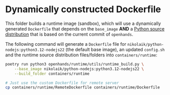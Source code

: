 # Dynamically constructed Dockerfile

This folder builds a runtime image (sandbox), which will use a dynamically generated `Dockerfile`
that depends on the `base_image` **AND** a [Python source distribution](https://docs.python.org/3.10/distutils/sourcedist.html) that is based on the current commit of `openhands`.

The following command will generate a `Dockerfile` file for `nikolaik/python-nodejs:python3.12-nodejs22` (the default base image), an updated `config.sh` and the runtime source distribution files/folders into `containers/runtime`:

```bash
poetry run python3 openhands/runtime/utils/runtime_build.py \
    --base_image nikolaik/python-nodejs:python3.12-nodejs22 \
    --build_folder containers/runtime

# Just use the custom Dockerfile for remote server
cp containers/runtime/RemoteDockerfile containers/runtime/Dockerfile
```
